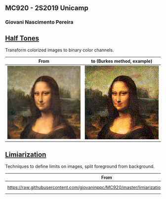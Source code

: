 ## MC920 - 2S2019 Unicamp
### Giovani Nascimento Pereira

## [Half Tones](https://github.com/giovaninppc/MC920/tree/master/half_tones)
Transform colorized images to binary color channels.

| From | to (Burkes method, example) |
|---|---|
| ![](https://github.com/giovaninppc/MC920/blob/master/half_tones/images/monalisa.png?raw=true) | ![](https://github.com/giovaninppc/MC920/blob/master/half_tones/out/images-monalisa_Burkes.png?raw=true) |

## [Limiarization](https://github.com/giovaninppc/MC920/tree/master/limiarization)
Techniques to define limits on images, split foreground from background.

| From | to (Global limiarization, example) |
|---|---|
| https://raw.githubusercontent.com/giovaninppc/MC920/master/limiarization/images/fiducial.pgm | https://github.com/giovaninppc/MC920/blob/master/limiarization/out/images-fiducial_Global_.pgm?raw=true |
